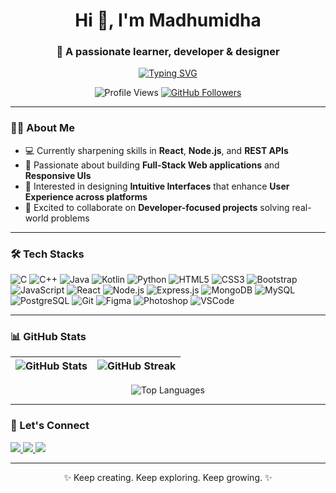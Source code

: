 <h1 align="center">Hi 👋, I'm Madhumidha</h1>
<h3 align="center">🌱 A passionate learner, developer & designer</h3>

<p align="center">
  <a href="https://github.com/Madhumidha-S">
    <img src="https://readme-typing-svg.herokuapp.com?font=Fira+Code&size=22&duration=2000&pause=1000&color=00F7FFcenter=true&vCenter=true&width=1000&lines=👩‍🎨+Creative+Designer+%7C+UI%2FUX+Explorer;💡+Code.+Design.+Innovate.;🛠️+Crafting+Code+that+Connects+Ideas+with+Impact!" alt="Typing SVG">
  </a>
</p>

<p align="center">
  <img src="https://komarev.com/ghpvc/?username=Madhumidha-S&style=plastic&color=blueviolet" alt="Profile Views"/>
  <a href="https://github.com/Madhumidha-S?tab=followers" target="_blank">
    <img src="https://img.shields.io/github/followers/Madhumidha-S?label=Follow&style=social" alt="GitHub Followers"/>
  </a>
</p>

---

### 👩‍💻 About Me

- 💻 Currently sharpening skills in **React**, **Node.js**, and **REST APIs**
- 🚀 Passionate about building **Full-Stack Web applications** and **Responsive UIs**
- 📲 Interested in designing **Intuitive Interfaces** that enhance **User Experience across platforms**
- 🤝 Excited to collaborate on **Developer-focused projects** solving real-world problems

---

### 🛠️ Tech Stacks

![C](https://img.shields.io/badge/C-00599C?style=for-the-badge&logo=c)
![C++](https://img.shields.io/badge/C%2B%2B-00599C?style=for-the-badge&logo=c%2B%2B)
![Java](https://img.shields.io/badge/Java-ED8B00?style=for-the-badge&logo=java&logoColor=white)
![Kotlin](https://img.shields.io/badge/Kotlin-7F52FF?style=for-the-badge&logo=kotlin&logoColor=white)
![Python](https://img.shields.io/badge/Python-3776AB?style=for-the-badge&logo=python&logoColor=white)
![HTML5](https://img.shields.io/badge/HTML5-E34F26?style=for-the-badge&logo=html5&logoColor=white)
![CSS3](https://img.shields.io/badge/CSS3-1572B6?style=for-the-badge&logo=css3)
![Bootstrap](https://img.shields.io/badge/Bootstrap-7952B3?style=for-the-badge&logo=bootstrap&logoColor=white)
![JavaScript](https://img.shields.io/badge/JavaScript-F7DF1E?style=for-the-badge&logo=javascript&logoColor=black)
![React](https://img.shields.io/badge/React-20232A?style=for-the-badge&logo=react)
![Node.js](https://img.shields.io/badge/Node.js-339933?style=for-the-badge&logo=nodedotjs&logoColor=white)
![Express.js](https://img.shields.io/badge/Express.js-000000?style=for-the-badge&logo=express)
![MongoDB](https://img.shields.io/badge/MongoDB-47A248?style=for-the-badge&logo=mongodb&logoColor=white)
![MySQL](https://img.shields.io/badge/MySQL-00758F?style=for-the-badge&logo=mysql&logoColor=white)
![PostgreSQL](https://img.shields.io/badge/PostgreSQL-336791?style=for-the-badge&logo=postgresql&logoColor=white)
![Git](https://img.shields.io/badge/Git-F05032?style=for-the-badge&logo=git&logoColor=white)
![Figma](https://img.shields.io/badge/Figma-F24E1E?style=for-the-badge&logo=figma&logoColor=white)
![Photoshop](https://img.shields.io/badge/Photoshop-31A8FF?style=for-the-badge&logo=adobephotoshop&logoColor=white)
![VSCode](https://img.shields.io/badge/VSCode-007ACC?style=for-the-badge&logo=visualstudiocode&logoColor=white)

---

### 📊 GitHub Stats

| ![GitHub Stats](https://github-readme-stats.vercel.app/api?username=Madhumidha-S&show_icons=true&theme=radical) | ![GitHub Streak](https://github-readme-streak-stats.herokuapp.com/?user=Madhumidha-S&theme=radical) |
| --- | --- |

<div align="center">

![Top Languages](https://github-readme-stats.vercel.app/api/top-langs/?username=Madhumidha-S&theme=radical&layout=compact)

</div>

---

### 🤝 Let's Connect

<p>
  <a href="https://www.linkedin.com/in/madhumidha-s-0579bb214/">
    <img src="https://img.shields.io/badge/LinkedIn-0077B5?style=for-the-badge&logo=linkedin&logoColor=white" />
  </a>
  <a href="mailto:madhumidha072005@gmail.com">
    <img src="https://img.shields.io/badge/Gmail-D14836?style=for-the-badge&logo=gmail&logoColor=white" />
  </a>
  <a href="https://x.com/Madhumidha_22" target="_blank">
    <img src="https://img.shields.io/badge/X-000000?style=for-the-badge&logo=x&logoColor=white" />
  </a>
</p>

---

<p align="center">✨ Keep creating. Keep exploring. Keep growing. ✨</p>
